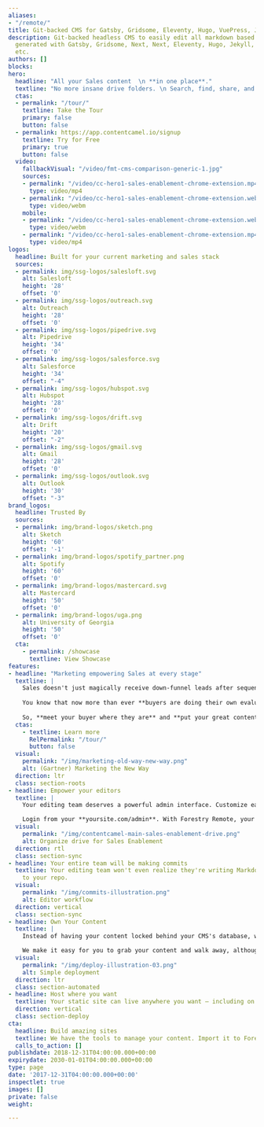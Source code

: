 ```yaml
---
aliases:
- "/remote/"
title: Git-backed CMS for Gatsby, Gridsome, Eleventy, Hugo, VuePress, Jekyll, etc.
description: Git-backed headless CMS to easily edit all markdown based static sites
  generated with Gatsby, Gridsome, Next, Next, Eleventy, Hugo, Jekyll, VuePress, Hexo,
  etc.
authors: []
blocks:
hero:
  headline: "All your Sales content  \n **in one place**."
  textline: "No more insane drive folders. \n Search, find, share, and track content everywhere you're working right now."
  ctas:
  - permalink: "/tour/"
    textline: Take the Tour
    primary: false
    button: false
  - permalink: https://app.contentcamel.io/signup
    textline: Try for Free
    primary: true
    button: false
  video:
    fallbackVisual: "/video/fmt-cms-comparison-generic-1.jpg"
    sources:
    - permalink: "/video/cc-hero1-sales-enablement-chrome-extension.mp4"
      type: video/mp4
    - permalink: "/video/cc-hero1-sales-enablement-chrome-extension.webm"
      type: video/webm
    mobile:
    - permalink: "/video/cc-hero1-sales-enablement-chrome-extension.webm"
      type: video/webm
    - permalink: "/video/cc-hero1-sales-enablement-chrome-extension.mp4"
      type: video/mp4
logos:
  headline: Built for your current marketing and sales stack
  sources:
  - permalink: img/ssg-logos/salesloft.svg
    alt: Salesloft
    height: '28'
    offset: '0'
  - permalink: img/ssg-logos/outreach.svg
    alt: Outreach
    height: '28'
    offset: '0'
  - permalink: img/ssg-logos/pipedrive.svg
    alt: Pipedrive
    height: '34'
    offset: '0'
  - permalink: img/ssg-logos/salesforce.svg
    alt: Salesforce
    height: '34'
    offset: "-4"
  - permalink: img/ssg-logos/hubspot.svg
    alt: Hubspot
    height: '28'
    offset: '0'
  - permalink: img/ssg-logos/drift.svg
    alt: Drift
    height: '20'
    offset: "-2"
  - permalink: img/ssg-logos/gmail.svg
    alt: Gmail
    height: '28'
    offset: '0'
  - permalink: img/ssg-logos/outlook.svg
    alt: Outlook
    height: '30'
    offset: "-3"
brand_logos:
  headline: Trusted By
  sources:
  - permalink: img/brand-logos/sketch.png
    alt: Sketch
    height: '60'
    offset: '-1'
  - permalink: img/brand-logos/spotify_partner.png
    alt: Spotify
    height: '60'
    offset: '0'
  - permalink: img/brand-logos/mastercard.svg
    alt: Mastercard
    height: '50'
    offset: '0'
  - permalink: img/brand-logos/uga.png
    alt: University of Georgia
    height: '50'
    offset: '0'
  cta:
    - permalink: /showcase
      textline: View Showcase
features:
- headline: "Marketing empowering Sales at every stage"
  textline: |
    Sales doesn't just magically receive down-funnel leads after sequenced touchpoints from Marketing.
    
    You know that now more than ever **buyers are doing their own evaluation** and are dropping into the sales conversation all across your funnel. 
    
    So, **meet your buyer where they are** and **put your great content to work with Content Camel**.
  ctas:
    - textline: Learn more
      RelPermalink: "/tour/"
      button: false
  visual:
    permalink: "/img/marketing-old-way-new-way.png"
    alt: (Gartner) Marketing the New Way
  direction: ltr
  class: section-roots
- headline: Empower your editors
  textline: |
    Your editing team deserves a powerful admin interface. Customize each page with Forestry's rich editing fields.

    Login from your **yoursite.com/admin**. With Forestry Remote, your site will transcend static.
  visual:
    permalink: "/img/contentcamel-main-sales-enablement-drive.png"
    alt: Organize drive for Sales Enablement
  direction: rtl
  class: section-sync
- headline: Your entire team will be making commits
  textline: Your editing team won't even realize they're writing Markdown and committing
    to your repo.
  visual:
    permalink: "/img/commits-illustration.png"
    alt: Editor workflow
  direction: vertical
  class: section-sync
- headline: Own Your Content
  textline: |
    Instead of having your content locked behind your CMS's database, we just commit it to your git repository.

    We make it easy for you to grab your content and walk away, although we don't think you will ;)
  visual:
    permalink: "/img/deploy-illustration-03.png"
    alt: Simple deployment
  direction: ltr
  class: section-automated
- headline: Host where you want
  textline: Your static site can live anywhere you want — including on Amazon S3, GitHub Pages, Netlify or ZEIT.
  direction: vertical
  class: section-deploy
cta:
  headline: Build amazing sites
  textline: We have the tools to manage your content. Import it to Forestry.
  calls_to_action: []
publishdate: 2018-12-31T04:00:00.000+00:00
expirydate: 2030-01-01T04:00:00.000+00:00
type: page
date: '2017-12-31T04:00:00.000+00:00'
inspectlet: true
images: []
private: false
weight:

---
```

